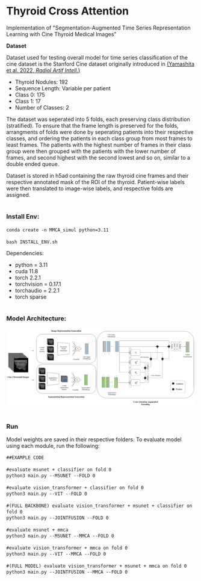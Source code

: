 # Thyroid Cross Attention

Implementation of "Segmentation-Augmented Time Series Representation Learning with Cine Thyroid Medical Images"

**Dataset** 

Dataset used for testing overall model for time series classification of the cine dataset is the Stanford Cine dataset originally introduced in [(Yamashita et al. 2022, *Radiol Artif Intell.*)](https://pmc.ncbi.nlm.nih.gov/articles/PMC9152684/)

- Thyroid Nodules: 192
- Sequence Length: Variable per patient
- Class 0: 175
- Class 1: 17
- Number of Classes: 2

The dataset was seperated into 5 folds, each preserving class distribution (stratified). To ensure that the frame length is preserved for the folds, arrangments of folds were done by seperating patients into their respective classes, and ordering the patients in each class group from most frames to least frames. The patients with the highest number of frames in their class group were then grouped with the patients with the lower number of frames, and second highest with the second lowest and so on, similar to a double ended queue. 

Dataset is stored in h5ad containing the raw thyroid cine frames and their respective annotated mask of the ROI of the thyroid. Patient-wise labels were then translated to image-wise labels, and respective folds are assigned.

#

### Install Env:

    conda create -n MMCA_simul python=3.11

    bash INSTALL_ENV.sh

Dependencies: 
- python = 3.11
- cuda 11.8
- torch 2.2.1
- torchvision = 0.17.1
- torchaudio = 2.2.1
- torch sparse

#

### Model Architecture:

<img src="./readme_assets/architecture.png">

#

### Run

Model weights are saved in their respective folders. To evaluate model using each module, run the following:

    ##EXAMPLE CODE
        
    #evaluate msunet + classifier on fold 0
    python3 main.py --MSUNET --FOLD 0

    #evaluate vision_transformer + classifier on fold 0
    python3 main.py --VIT --FOLD 0

    #(FULL BACKBONE) evaluate vision_transformer + msunet + classifier on fold 0
    python3 main.py --JOINTFUSION --FOLD 0

    #evaluate msunet + mmca
    python3 main.py --MSUNET --MMCA --FOLD 0

    #evaluate vision_transformer + mmca on fold 0
    python3 main.py --VIT --MMCA --FOLD 0

    #(FULL MODEL) evaluate vision_transformer + msunet + mmca on fold 0
    python3 main.py --JOINTFUSION --MMCA --FOLD 0

